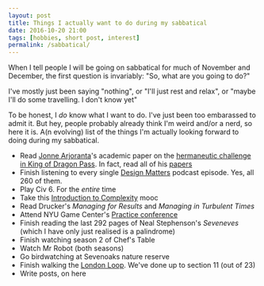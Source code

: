 ```yaml
---
layout: post
title: Things I actually want to do during my sabbatical
date: 2016-10-20 21:00
tags: [hobbies, short post, interest]
permalink: /sabbatical/
---
```


When I tell people I will be going on sabbatical for much of November and December, the first question is invariably: "So, what are you going to do?"

I've mostly just been saying "nothing", or "I'll just rest and relax", or "maybe I'll do some travelling. I don't know yet"

To be honest, I *do* know what I want to do. I've just been too embarassed to admit it. But hey, people probably already think I'm weird and/or a nerd, so here it is. A(n evolving) list of the things I'm actually looking forward to doing during my sabbatical. 

- Read [Jonne Arjoranta](https://twitter.com/jaranta)'s academic paper on the [hermaneutic challenge in King of Dragon Pass](http://www.academia.edu/27610983/What_Does_it_Mean_to_be_Orlanthi_Hermeneutic_Challenge_in_King_of_Dragon_Pass). In fact, read all of his [papers](http://jyu.academia.edu/JonneArjoranta)
- Finish listening to every single [Design Matters](http://www.debbiemillman.com/designmatters/) podcast episode. Yes, all 260 of them.
- Play Civ 6. For the *entire* time
- Take this [Introduction to Complexity](https://www.complexityexplorer.org/courses/59-introduction-to-complexity-fall-2016) mooc
- Read Drucker's *Managing for Results* and *Managing in Turbulent Times*
- Attend NYU Game Center's [Practice conference](http://gamecenter.nyu.edu/events/practice/practice-2016/)
- Finish reading the last 292 pages of Neal Stephenson's *Seveneves* (which I have only just realised is a palindrome)
- Finish watching season 2 of Chef's Table
- Watch Mr Robot (both seasons)
- Go birdwatching at Sevenoaks nature reserve
- Finish walking the [London Loop](https://tfl.gov.uk/modes/walking/loop-walk). We've done up to section 11 (out of 23)
- Write posts, on here